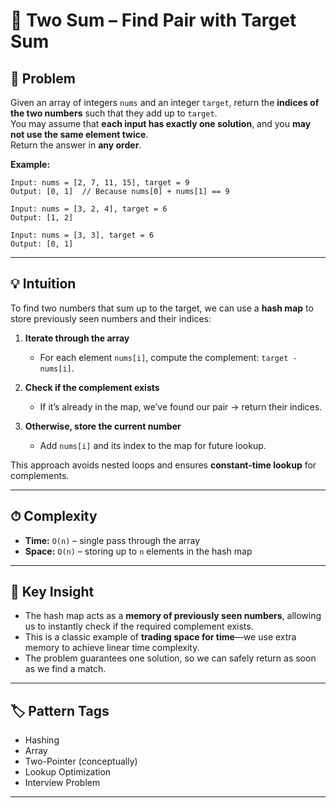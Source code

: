 # 🎯 Two Sum – Find Pair with Target Sum

## 📌 Problem  
Given an array of integers `nums` and an integer `target`, return the **indices of the two numbers** such that they add up to `target`.  
You may assume that **each input has exactly one solution**, and you **may not use the same element twice**.  
Return the answer in **any order**.

**Example:**  
```
Input: nums = [2, 7, 11, 15], target = 9  
Output: [0, 1]  // Because nums[0] + nums[1] == 9

Input: nums = [3, 2, 4], target = 6  
Output: [1, 2]

Input: nums = [3, 3], target = 6  
Output: [0, 1]
```

---

## 💡 Intuition  

To find two numbers that sum up to the target, we can use a **hash map** to store previously seen numbers and their indices:

1. **Iterate through the array**  
   - For each element `nums[i]`, compute the complement: `target - nums[i]`.

2. **Check if the complement exists**  
   - If it’s already in the map, we’ve found our pair → return their indices.

3. **Otherwise, store the current number**  
   - Add `nums[i]` and its index to the map for future lookup.

This approach avoids nested loops and ensures **constant-time lookup** for complements.

---

## ⏱ Complexity  

* **Time:** `O(n)` – single pass through the array  
* **Space:** `O(n)` – storing up to `n` elements in the hash map  

---

## 🧠 Key Insight  

* The hash map acts as a **memory of previously seen numbers**, allowing us to instantly check if the required complement exists.  
* This is a classic example of **trading space for time**—we use extra memory to achieve linear time complexity.  
* The problem guarantees one solution, so we can safely return as soon as we find a match.

---

## 🏷️ Pattern Tags  

* Hashing  
* Array  
* Two-Pointer (conceptually)  
* Lookup Optimization  
* Interview Problem  

---


